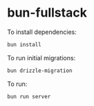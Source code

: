 # bun-fullstack

To install dependencies:

```bash
bun install
```

To run initial migrations:

```bash
bun drizzle-migration
```

To run:

```bash
bun run server
```
